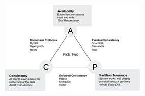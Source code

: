 







<img src="https://raw.githubusercontent.com/lixianmin/writer/master/db/images/cap-theorem.png" style="zoom:50%" />